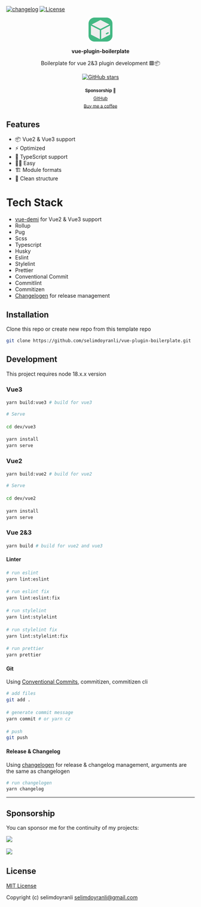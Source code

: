 [![changelog][changelog-src]][changelog-href]
[![License][license-src]][license-href]

<p align="center"> 
  <img src='/meta/logo.png' width="64" />
</p>

<p align="center">
<b>vue-plugin-boilerplate</b>
</p>

<p align="center">
Boilerplate for vue 2&3 plugin development 🟩📦
</p>

<p align="center">
<a href="https://github.com/selimdoyranli/vue-plugin-boilerplate" target="__blank"><img alt="GitHub stars" src="https://img.shields.io/github/stars/selimdoyranli/vue-plugin-boilerplate?style=social"></a>
</p>

<div align="center">
<sub><b>Sponsorship 💖</b></sub><br>
<sub><a href="https://github.com/sponsors/selimdoyranli">GitHub</a></sub><br>
<sub><a href="https://buymeacoffee.com/selimdoyranli">Buy me a coffee</a></sub><br>
</div>

## Features
- 📦 Vue2 & Vue3 support
- ⚡️ Optimized
- 🦾 TypeScript support 
- 👶🏻 Easy
- 🏗️ Module formats
- 📁 Clean structure

# Tech Stack
- [vue-demi](https://github.com/vueuse/vue-demi) for Vue2 & Vue3 support
- Rollup
- Pug
- Scss
- Typescript
- Husky
- Eslint
- Stylelint
- Prettier
- Conventional Commit
- Commitlint
- Commitizen
- [Changelogen](https://github.com/unjs/changelogen) for release management


## Installation

Clone this repo or create new repo from this template repo

```bash
git clone https://github.com/selimdoyranli/vue-plugin-boilerplate.git
```

## Development

This project requires node 18.x.x version

### Vue3

```bash
yarn build:vue3 # build for vue3
```

```bash
# Serve

cd dev/vue3

yarn install
yarn serve
```

### Vue2

```bash
yarn build:vue2 # build for vue2
```

```bash
# Serve

cd dev/vue2

yarn install
yarn serve
```

### Vue 2&3

```bash
yarn build # build for vue2 and vue3
```

#### Linter

```bash
# run eslint
yarn lint:eslint

# run eslint fix
yarn lint:eslint:fix

# run stylelint
yarn lint:stylelint

# run stylelint fix
yarn lint:stylelint:fix

# run prettier
yarn prettier
```

#### Git
Using [Conventional Commits](https://www.conventionalcommits.org), commitizen, commitizen cli

```bash
# add files
git add .

# generate commit message
yarn commit # or yarn cz

# push
git push
```

#### Release & Changelog
Using [changelogen](https://github.com/unjs/changelogen) for release & changelog management, arguments are the same as changelogen

```bash
# run changelogen
yarn changelog
```

---

## Sponsorship

You can sponsor me for the continuity of my projects:

<p align="left">
  <a href="https://github.com/sponsors/selimdoyranli">
    <img src='https://img.shields.io/github/sponsors/selimdoyranli?style=for-the-badge&label=%E2%99%A5+Be+Sponsor&logo=GitHub'/>
  </a>
</p>

<p align="left">
  <a href="https://buymeacoffee.com/selimdoyranli">
    <img src='https://www.buymeacoffee.com/assets/img/custom_images/yellow_img.png'/>
  </a>
</p>

## License

[MIT License](./LICENSE)

Copyright (c) selimdoyranli <selimdoyranli@gmail.com>

<!-- Badges -->
[changelog-src]: https://img.shields.io/static/v1?label=%F0%9F%93%96&message=Release%20Notes%20|%20CHANGELOG&color=blue
[changelog-href]: ./CHANGELOG.md

[license-src]: https://img.shields.io/badge/License-MIT-blue.svg
[license-href]: ./LICENSE

